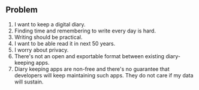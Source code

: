 ## Problem

1. I want to keep a digital diary.
1. Finding time and remembering to write every day is hard.
1. Writing should be practical.
1. I want to be able read it in next 50 years.
1. I worry about privacy.
1. There's not an open and exportable format between existing diary-keeping apps.
1. Diary keeping apps are non-free and there's no guarantee that developers will keep maintaining such apps. They do not care if my data will sustain.
